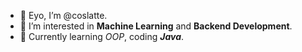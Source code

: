 - 👋 Eyo, I’m @coslatte.
- 👀 I’m interested in **Machine Learning** and **Backend Development**.
- 🌱 Currently learning *OOP*, coding ***Java***.

<!---
coslatte/coslatte is a ✨ special ✨ repository because its `README.md` (this file) appears on your GitHub profile.
You can click the Preview link to take a look at your changes.
--->
